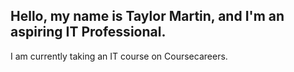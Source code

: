 ## Hello, my name is Taylor Martin, and I'm an aspiring IT Professional.
I am currently taking an IT course on Coursecareers.
